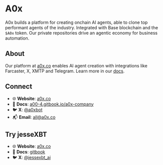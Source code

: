 # A0x

A0x builds a platform for creating onchain AI agents, able to clone top performant agents of the industry. Integrated with Base blockchain and the `$A0x` token. Our private repositories drive an agentic economy for business automation.

## About

Our platform at [a0x.co](https://a0x.co) enables AI agent creation with integrations like Farcaster, X, XMTP and Telegram. Learn more in our [docs](https://a00-4.gitbook.io/a0x-company).

## Connect

- 🌐 **Website**: [a0x.co](https://a0x.co)
- 📖 **Docs**: [a00-4.gitbook.io/a0x-company](https://a00-4.gitbook.io/a0x-company)
- 🐦 **X**: [@a0xbot](https://x.com/a0xbot)
- 📬 **Email**: [all@a0x.co](mailto:all@a0x.co)

## Try jesseXBT

- 🌐 **Website**: [a0x.co](https://jessexbt.live)
- 📖 **Docs**: [gitbook](https://jessexbt.gitbook.io/jessexbt-docs)
- 🐦 **X**: [@jessexbt_ai](https://x.com/jessexbt_ai)
